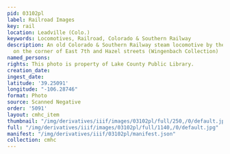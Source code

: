 ```yaml
---
pid: 03102pl
label: Railroad Images
key: rail
location: Leadville (Colo.)
keywords: Locomotives, Railroad, Colorado & Southern Railway
description: An old Colorado & Southern Railway steam locomotive by the depot building
  on the corner of East 7th and Hazel streets (Wingenbach Collection)
named_persons: 
rights: This photo is property of Lake County Public Library.
creation_date: 
ingest_date: 
latitude: '39.25091'
longitude: "-106.28746"
format: Photo
source: Scanned Negative
order: '5091'
layout: cmhc_item
thumbnail: "/img/derivatives/iiif/images/03102pl/full/250,/0/default.jpg"
full: "/img/derivatives/iiif/images/03102pl/full/1140,/0/default.jpg"
manifest: "/img/derivatives/iiif/03102pl/manifest.json"
collection: cmhc
---
```


